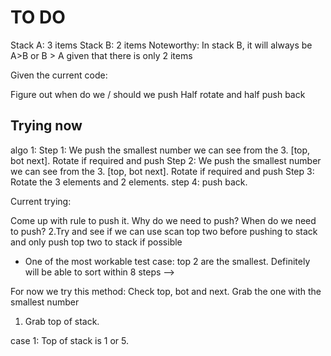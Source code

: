# TO DO

Stack A: 3 items
Stack B: 2 items
Noteworthy: In stack B, it will always be A>B or B > A given that there is only 2 items

Given the current code:

Figure out when do we / should we push
Half rotate and half push back

## Trying now

algo 1:
Step 1: We push the smallest number we can see from the 3. [top, bot next]. Rotate if required and push
Step 2: We push the smallest number we can see from the 3. [top, bot next].  Rotate if required and push
Step 3: Rotate the 3 elements and 2 elements.
step 4: push back.

<!-- 1.Try and see how many does the sorting stack A and B before putting it back takes [Don't Work]

- Optimised by having it rotate at the same time when sorting the stack.
- To arrange it back.
- Issue: May not be 8 steps as 1. We need to slide back into stack a from stack b, which will take a lot of steps

2.Try and see if we can Take top 2 of the stack and push back even before we finish sorting both of the stack. Aka half rotate and half push back

- Technically speaking, after pushing the top 2, whatever operations we do to rotate on stack a, will just change the position of stack b if we need to. Therefore, we should do a partial check and partial push back.

- it is possible because in the stack of 3, we have the top, bottom and center value. This means that we have data on the whole stack and is able to do sort acccordingly.

3.See if figuring out the smallest two will help.

So 3 ways to try:
1.Just push top 2 items of stack a [now]. Then half rotate and half push back
2.Check before pushing to stack. [top, bot, sec]
<!-- 3.Push top 2 -->

Current trying:
<!-- Push top 2, then we sort and push back half half. -->
Come up with rule to push it. Why do we need to push? When do we need to push?
2.Try and see if we can use scan top two before pushing to stack and only push top two to stack if possible

- One of the most workable test case: top 2 are the smallest. Definitely will be able to sort within 8 steps -->
<!-- We try grabbing: 1 5 -->
<!-- We try grabbing: 1 2 -->
<!-- We try grabbing: 4 5 -->

For now we try this method:
Check top, bot and next. Grab the one with the smallest number

1. Grab top of stack.

case 1: Top of stack is 1 or 5.

